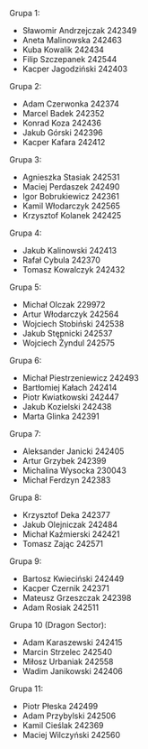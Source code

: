 Grupa 1:

+ Sławomir Andrzejczak 242349
+ Aneta Malinowska 242463
+ Kuba Kowalik 242434
+ Filip Szczepanek 242544
+ Kacper Jagodziński 242403

Grupa 2:
+ Adam Czerwonka 242374
+ Marcel Badek 242352
+ Konrad Koza 242436
+ Jakub Górski 242396
+ Kacper Kafara 242412

Grupa 3:
+ Agnieszka Stasiak 242531
+ Maciej Perdaszek 242490
+ Igor Bobrukiewicz 242361
+ Kamil Włodarczyk 242565
+ Krzysztof Kolanek 242425

Grupa 4:
+ Jakub Kalinowski 242413
+ Rafał Cybula 242370
+ Tomasz Kowalczyk 242432

Grupa 5:
+ Michał Olczak 229972
+ Artur Włodarczyk 242564
+ Wojciech Stobiński 242538
+ Jakub Stępnicki 242537
+ Wojciech Żyndul 242575

Grupa 6:
+ Michał Piestrzeniewicz 242493
+ Bartłomiej Kałach 242414
+ Piotr Kwiatkowski 242447
+ Jakub Kozielski 242438
+ Marta Glinka 242391

Grupa 7:
+ Aleksander Janicki 242405
+ Artur Grzybek 242399
+ Michalina Wysocka 230043
+ Michał Ferdzyn 242383

Grupa 8:
+ Krzysztof Deka 242377
+ Jakub Olejniczak 242484
+ Michał Kaźmierski 242421
+ Tomasz Zając 242571

Grupa 9:
+ Bartosz Kwieciński 242449
+ Kacper Czernik 242371
+ Mateusz Grzeszczak 242398
+ Adam Rosiak 242511

Grupa 10 (Dragon Sector):
+ Adam Karaszewski 242415
+ Marcin Strzelec 242540
+ Miłosz Urbaniak 242558
+ Wadim Janikowski 242406

Grupa 11:
+ Piotr Płeska 242499
+ Adam Przybylski 242506
+ Kamil Cieślak 242369
+ Maciej Wilczyński 242560
